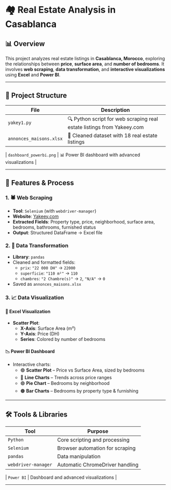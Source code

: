 # 🏘️ Real Estate Analysis in Casablanca

## 📊 Overview  
This project analyzes real estate listings in **Casablanca, Morocco**, exploring the relationships between **price**, **surface area**, and **number of bedrooms**. It involves **web scraping**, **data transformation**, and **interactive visualizations** using **Excel** and **Power BI**.

---

## 📁 Project Structure

| File | Description |
|------|-------------|
| `yakey1.py` | 🔍 Python script for web scraping real estate listings from Yakeey.com |
| `annonces_maisons.xlsx` | 📄 Cleaned dataset with 18 real estate listings |

| `dashboard_powerbi.png` | 📊 Power BI dashboard with advanced visualizations |

---

## 🧪 Features & Process

### 1. 🕷️ Web Scraping
- **Tool**: `Selenium` (with `webdriver-manager`)
- **Website**: [Yakeey.com](https://www.yakeey.com)
- **Extracted Fields**: Property type, price, neighborhood, surface area, bedrooms, bathrooms, furnished status
- **Output**: Structured DataFrame → Excel file

### 2. 🔧 Data Transformation
- **Library**: `pandas`
- Cleaned and formatted fields:
  - `prix`: `"22 000 DH"` → `22000`
  - `superficie`: `"110 m²"` → `110`
  - `chambres`: `"2 Chambre(s)"` → `2`, `"N/A"` → `0`
- Saved as `annonces_maisons.xlsx`

### 3. 📈 Data Visualization

#### 🧮 Excel Visualization
- **Scatter Plot**:  
  - **X-Axis**: Surface Area (m²)  
  - **Y-Axis**: Price (DH)  
  - **Series**: Colored by number of bedrooms

#### 📉 Power BI Dashboard
- Interactive charts:
  - 🟢 **Scatter Plot** – Price vs Surface Area, sized by bedrooms
  - 🔵 **Line Charts** – Trends across price ranges
  - 🟣 **Pie Chart** – Bedrooms by neighborhood
  - 🟠 **Bar Charts** – Bedrooms by property type & furnishing

---

## 🛠️ Tools & Libraries

| Tool | Purpose |
|------|---------|
| `Python` | Core scripting and processing |
| `Selenium` | Browser automation for scraping |
| `pandas` | Data manipulation |
| `webdriver-manager` | Automatic ChromeDriver handling |

| `Power BI` | Dashboard and advanced visualizations |

---

